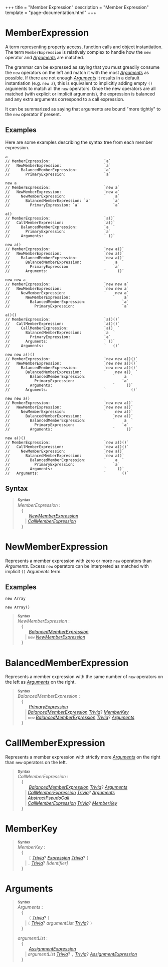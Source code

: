 +++
title = "Member Expression"
description = "Member Expression"
template = "page-documentation.html"
+++

# Member&#8288;Expression

A term representing property access, function calls and object instantiation. The term `MemberExpression` is relatively complex to handle how the `new` operator and _[Arguments]_ are matched.

The grammar can be expressed as saying that you must greadily consume the `new` operators on the left and match it with the most _[Arguments]_ as possible. If there are not enough _[Arguments]_ it results in a default instantiation (e.g. `new a`), this is equivalent to implicitly adding empty `()` arguments to match all the `new` operators. Once the new operators are all matched (with explicit or implicit arguments), the expression is balanced and any extra arguments correspond to a call expression.

It can be summarized as saying that arguments are bound "more tightly" to the `new` operator if present.

## Examples

Here are some examples describing the syntax tree from each member expression.

```
a
// MemberExpression:                        `a`
//   NewMemberExpression:                   `a`
//     BalancedMemberExpression:            `a`
//       PrimaryExpression:                 `a`
```

```
new a
// MemberExpression:                        `new a`
//   NewMemberExpression:                   `new a`
//     NewMemberExpression:                 `    a`
//       BalancedMemberExpression: `a`          `a`
//         PrimaryExpression: `a`               `a`
```

```
a()
// MemberExpression:                        `a()`
//   CallMemberExpression:                  `a()`
//     BalancedMemberExpression:            `a  `
//       PrimaryExpression:                 `a`
//     Arguments:                           ` ()`
```

```
new a()
// MemberExpression:                        `new a()`
//   NewMemberExpression:                   `new a()`
//     BalancedMemberExpression:            `new a()`
//       BalancedMemberExpression:          `    a  `
//         PrimaryExpression                    `a`
//       Arguments:                         `     ()`
```

```
new new a
// MemberExpression:                        `new new a`
//   NewMemberExpression:                   `new new a`
//     NewMemberExpression:                 `    new a`
//       NewMemberExpression:                   `    a`
//         BalancedMemberExpression:                `a`
//           PrimaryExpression:                     `a`
```

```
a()()
// MemberExpression:                        `a()()`
//   CallMemberExpression:                  `a()()`
//     CallMemberExpression:                `a()  `
//       BalancedMemberExpression:          `a  `
//         PrimaryExpression:               `a`
//       Arguments:                         ` ()`
//     Arguments:                           `   ()`
```

```
new new a()()
// MemberExpression:                        `new new a()()`
//   NewMemberExpression:                   `new new a()()`
//     BalancedMemberExpression:            `new new a()()`
//       BalancedMemberExpression:          `    new a()  `
//         BalancedMemberExpression:            `    a  `
//           PrimaryExpression:                     `a`
//         Arguments:                           `     ()`
//       Arguments:                         `           ()`
```

```
new new a()
// MemberExpression:                        `new new a()`
//   NewMemberExpression:                   `new new a()`
//     NewMemberExpression:                 `    new a()`
//       BalancedMemberExpression:              `new a()`
//         BalancedMemberExpression:            `    a  `
//           PrimaryExpression:                     `a`
//         Arguments:                           `     ()`
```

```
new a()()
// MemberExpression:                        `new a()()`
//   CallMemberExpression:                  `new a()()`
//     NewMemberExpression:                 `new a()`
//       BalancedMemberExpression:          `new a()`
//         BalancedMemberExpression:        `    a  `
//           PrimaryExpression:                 `a`
//         Arguments:                       `     ()`
//   Arguments:                             `       ()`
```

## Syntax

> **<sup>Syntax</sup>**\
> _MemberExpression_ :\
> &nbsp;&nbsp; {\
> &nbsp;&nbsp; &nbsp;&nbsp; &nbsp;&nbsp; _[NewMemberExpression]_\
> &nbsp;&nbsp; &nbsp;&nbsp; |  _[CallMemberExpression]_\
> &nbsp;&nbsp; }

# New&#8288;Member&#8288;Expression

Represents a member expression with zero or more `new` operators than _Arguments_. Excess `new` operators can be interpreted as matched with implicit `()` _Arguments_ term.

## Examples

```
new Array
```

```
new Array()
```

> **<sup>Syntax</sup>**\
> _NewMemberExpression_ :\
> &nbsp;&nbsp; {\
> &nbsp;&nbsp; &nbsp;&nbsp; &nbsp;&nbsp; _[BalancedMemberExpression]_\
> &nbsp;&nbsp; &nbsp;&nbsp; | `new`  _[NewMemberExpression]_\
> &nbsp;&nbsp; }

# Balanced&#8288;Member&#8288;Expression

Represents a member expression with the same number of `new` operators on the left as _[Arguments]_ on the right.

> **<sup>Syntax</sup>**\
> _BalancedMemberExpression_ :\
> &nbsp;&nbsp; {\
> &nbsp;&nbsp; &nbsp;&nbsp; &nbsp;&nbsp; _[PrimaryExpression]_\
> &nbsp;&nbsp; &nbsp;&nbsp; |  _[BalancedMemberExpression]_ _[Trivia]_? _[MemberKey]_\
> &nbsp;&nbsp; &nbsp;&nbsp; |  `new` _[BalancedMemberExpression]_ _[Trivia]_? _[Arguments]_\
> &nbsp;&nbsp; }

# Call&#8288;Member&#8288;Expression

Represents a member expression with strictly more _[Arguments]_ on the right than `new` operators on the left.

> **<sup>Syntax</sup>**\
> _CallMemberExpression_ :\
> &nbsp;&nbsp; {\
> &nbsp;&nbsp; &nbsp;&nbsp; &nbsp;&nbsp; _[BalancedMemberExpression]_ _[Trivia]_? _[Arguments]_\
> &nbsp;&nbsp; &nbsp;&nbsp; | _[CallMemberExpression]_ _[Trivia]_? _[Arguments]_\
> &nbsp;&nbsp; &nbsp;&nbsp; | _[AbstractPseudoCall]_\
> &nbsp;&nbsp; &nbsp;&nbsp; | _[CallMemberExpression]_ _[Trivia]_? _[MemberKey]_\
> &nbsp;&nbsp; }

# Member&#8288;Key

> **<sup>Syntax</sup>**\
> _MemberKey_ :\
> &nbsp;&nbsp; {\
> &nbsp;&nbsp; &nbsp;&nbsp; &nbsp;&nbsp; `[` _[Trivia]_? _[Expression]_ _[Trivia]_? `]`\
> &nbsp;&nbsp; &nbsp;&nbsp; |  `.` _[Trivia]_? _[Identifier]_\
> &nbsp;&nbsp; }

# Arguments

> **<sup>Syntax</sup>**\
> _Arguments_ :\
> &nbsp;&nbsp; {\
> &nbsp;&nbsp; &nbsp;&nbsp; &nbsp;&nbsp; `(` _[Trivia]_? `)`\
> &nbsp;&nbsp; &nbsp;&nbsp; |  `(` _[Trivia]_? _argumentList_ _[Trivia]_? `)`\
> &nbsp;&nbsp; }
>
> _argumentList_ :\
> &nbsp;&nbsp; {\
> &nbsp;&nbsp; &nbsp;&nbsp; &nbsp;&nbsp; _[AssignmentExpression]_\
> &nbsp;&nbsp; &nbsp;&nbsp; | _argumentList_ _[Trivia]_? `,` _[Trivia]_? _[AssignmentExpression]_\
> &nbsp;&nbsp; }

[Trivia]: @/documentation/as2/trivia.md#trivia
[Expression]: @/documentation/as2/expression.md
[AssignmentExpression]: @/documentation/as2/expressions/assignment-expression.md
[UnaryExpression]: @/documentation/as2/expressions/unary-expression.md#unary-expression
[UpdateExpression]: @/documentation/as2/expressions/update-expression.md#update-expression
[BalancedMemberExpression]: @/documentation/as2/expressions/member-expression.md#balanced-member-expression
[NewMemberExpression]: @/documentation/as2/expressions/member-expression.md#new-member-expression
[CallMemberExpression]: @/documentation/as2/expressions/member-expression.md#call-member-expression
[MemberKey]: @/documentation/as2/expressions/member-expression.md#member-key
[Arguments]: @/documentation/as2/expressions/member-expression.md#arguments
[AbstractPseudoCall]: @/documentation/as2/expressions/abstract-pseudo-call.md
[PrimaryExpression]: @/documentation/as2/expressions/primary-expression.md
[avm1-pop]: @/documentation/avm1/actions/pop.md
